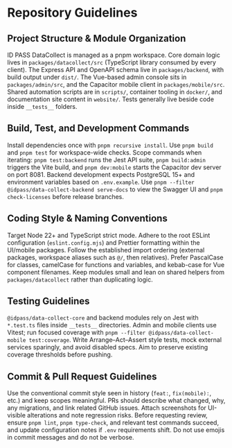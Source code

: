 # Repository Guidelines

## Project Structure & Module Organization
ID PASS DataCollect is managed as a pnpm workspace. Core domain logic lives in `packages/datacollect/src` (TypeScript library consumed by every client). The Express API and OpenAPI schema live in `packages/backend`, with build output under `dist/`. The Vue-based admin console sits in `packages/admin/src`, and the Capacitor mobile client in `packages/mobile/src`. Shared automation scripts are in `scripts/`, container tooling in `docker/`, and documentation site content in `website/`. Tests generally live beside code inside `__tests__` folders.

## Build, Test, and Development Commands
Install dependencies once with `pnpm recursive install`. Use `pnpm build` and `pnpm test` for workspace-wide checks. Scope commands when iterating: `pnpm test:backend` runs the Jest API suite, `pnpm build:admin` triggers the Vite build, and `pnpm dev:mobile` starts the Capacitor dev server on port 8081. Backend development expects PostgreSQL 15+ and environment variables based on `.env.example`. Use `pnpm --filter @idpass/data-collect-backend serve-docs` to view the Swagger UI and `pnpm check-licenses` before release branches.

## Coding Style & Naming Conventions
Target Node 22+ and TypeScript strict mode. Adhere to the root ESLint configuration (`eslint.config.mjs`) and Prettier formatting within the UI/mobile packages. Follow the established import ordering (external packages, workspace aliases such as `@/`, then relatives). Prefer PascalCase for classes, camelCase for functions and variables, and kebab-case for Vue component filenames. Keep modules small and lean on shared helpers from `packages/datacollect` rather than duplicating logic.

## Testing Guidelines
`@idpass/data-collect-core` and backend modules rely on Jest with `*.test.ts` files inside `__tests__` directories. Admin and mobile clients use Vitest; run focused coverage with `pnpm --filter @idpass/data-collect-mobile test:coverage`. Write Arrange–Act–Assert style tests, mock external services sparingly, and avoid disabled specs. Aim to preserve existing coverage thresholds before pushing.

## Commit & Pull Request Guidelines
Use the conventional commit style seen in history (`feat:`, `fix(mobile):`, etc.) and keep scopes meaningful. PRs should describe what changed, why, any migrations, and link related GitHub issues. Attach screenshots for UI-visible alterations and note regression risks. Before requesting review, ensure `pnpm lint`, `pnpm type-check`, and relevant test commands succeed, and update configuration notes if `.env` requirements shift. Do not use emojis in commit messages and do not be verbose.
